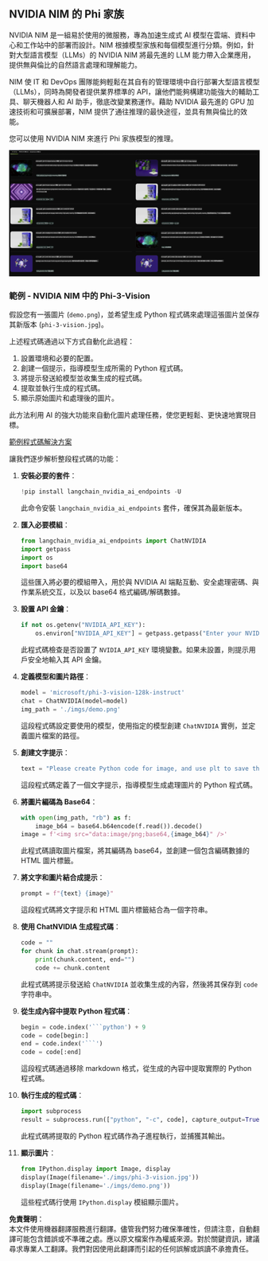 ## NVIDIA NIM 的 Phi 家族

NVIDIA NIM 是一組易於使用的微服務，專為加速生成式 AI 模型在雲端、資料中心和工作站中的部署而設計。NIM 根據模型家族和每個模型進行分類。例如，針對大型語言模型（LLMs）的 NVIDIA NIM 將最先進的 LLM 能力帶入企業應用，提供無與倫比的自然語言處理和理解能力。

NIM 使 IT 和 DevOps 團隊能夠輕鬆在其自有的管理環境中自行部署大型語言模型（LLMs），同時為開發者提供業界標準的 API，讓他們能夠構建功能強大的輔助工具、聊天機器人和 AI 助手，徹底改變業務運作。藉助 NVIDIA 最先進的 GPU 加速技術和可擴展部署，NIM 提供了通往推理的最快途徑，並具有無與倫比的效能。

您可以使用 NVIDIA NIM 來進行 Phi 家族模型的推理。

![nim](../../../../../translated_images/Phi-NIM.45af94d89220fbbbc85f8da0379150a29cc88c3dd8ec417b1d3b7237bbe1c58a.tw.png)

### **範例 - NVIDIA NIM 中的 Phi-3-Vision**

假設您有一張圖片 (`demo.png`)，並希望生成 Python 程式碼來處理這張圖片並保存其新版本 (`phi-3-vision.jpg`)。

上述程式碼通過以下方式自動化此過程：

1. 設置環境和必要的配置。
2. 創建一個提示，指導模型生成所需的 Python 程式碼。
3. 將提示發送給模型並收集生成的程式碼。
4. 提取並執行生成的程式碼。
5. 顯示原始圖片和處理後的圖片。

此方法利用 AI 的強大功能來自動化圖片處理任務，使您更輕鬆、更快速地實現目標。

[範例程式碼解決方案](../../../../../code/06.E2E/E2E_Nvidia_NIM_Phi3_Vision.ipynb)

讓我們逐步解析整段程式碼的功能：

1. **安裝必要的套件**：
    ```python
    !pip install langchain_nvidia_ai_endpoints -U
    ```
    此命令安裝 `langchain_nvidia_ai_endpoints` 套件，確保其為最新版本。

2. **匯入必要模組**：
    ```python
    from langchain_nvidia_ai_endpoints import ChatNVIDIA
    import getpass
    import os
    import base64
    ```
    這些匯入將必要的模組帶入，用於與 NVIDIA AI 端點互動、安全處理密碼、與作業系統交互，以及以 base64 格式編碼/解碼數據。

3. **設置 API 金鑰**：
    ```python
    if not os.getenv("NVIDIA_API_KEY"):
        os.environ["NVIDIA_API_KEY"] = getpass.getpass("Enter your NVIDIA API key: ")
    ```
    此程式碼檢查是否設置了 `NVIDIA_API_KEY` 環境變數。如果未設置，則提示用戶安全地輸入其 API 金鑰。

4. **定義模型和圖片路徑**：
    ```python
    model = 'microsoft/phi-3-vision-128k-instruct'
    chat = ChatNVIDIA(model=model)
    img_path = './imgs/demo.png'
    ```
    這段程式碼設定要使用的模型，使用指定的模型創建 `ChatNVIDIA` 實例，並定義圖片檔案的路徑。

5. **創建文字提示**：
    ```python
    text = "Please create Python code for image, and use plt to save the new picture under imgs/ and name it phi-3-vision.jpg."
    ```
    這段程式碼定義了一個文字提示，指導模型生成處理圖片的 Python 程式碼。

6. **將圖片編碼為 Base64**：
    ```python
    with open(img_path, "rb") as f:
        image_b64 = base64.b64encode(f.read()).decode()
    image = f'<img src="data:image/png;base64,{image_b64}" />'
    ```
    此程式碼讀取圖片檔案，將其編碼為 base64，並創建一個包含編碼數據的 HTML 圖片標籤。

7. **將文字和圖片結合成提示**：
    ```python
    prompt = f"{text} {image}"
    ```
    這段程式碼將文字提示和 HTML 圖片標籤結合為一個字符串。

8. **使用 ChatNVIDIA 生成程式碼**：
    ```python
    code = ""
    for chunk in chat.stream(prompt):
        print(chunk.content, end="")
        code += chunk.content
    ```
    此程式碼將提示發送給 `ChatNVIDIA` 並收集生成的內容，然後將其保存到 `code` 字符串中。

9. **從生成內容中提取 Python 程式碼**：
    ```python
    begin = code.index('```python') + 9
    code = code[begin:]
    end = code.index('```')
    code = code[:end]
    ```
    這段程式碼通過移除 markdown 格式，從生成的內容中提取實際的 Python 程式碼。

10. **執行生成的程式碼**：
    ```python
    import subprocess
    result = subprocess.run(["python", "-c", code], capture_output=True)
    ```
    此程式碼將提取的 Python 程式碼作為子進程執行，並捕獲其輸出。

11. **顯示圖片**：
    ```python
    from IPython.display import Image, display
    display(Image(filename='./imgs/phi-3-vision.jpg'))
    display(Image(filename='./imgs/demo.png'))
    ```
    這些程式碼行使用 `IPython.display` 模組顯示圖片。

**免責聲明**：  
本文件使用機器翻譯服務進行翻譯。儘管我們努力確保準確性，但請注意，自動翻譯可能包含錯誤或不準確之處。應以原文檔案作為權威來源。對於關鍵資訊，建議尋求專業人工翻譯。我們對因使用此翻譯而引起的任何誤解或誤讀不承擔責任。